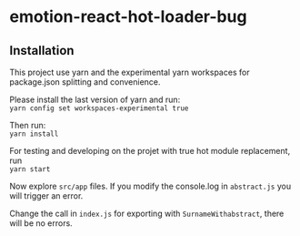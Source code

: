 # emotion-react-hot-loader-bug

## Installation

This project use yarn and the experimental yarn workspaces for package.json splitting and convenience.

Please install the last version of yarn and run:<br/>
`yarn config set workspaces-experimental true`

Then run:<br/>
`yarn install`


For testing and developing on the projet with true hot module replacement, run  
`yarn start`

Now explore `src/app` files.
If you modify the console.log in `abstract.js` you will trigger an error.

Change the call in `index.js` for exporting with `SurnameWithabstract`, there will be no errors.
